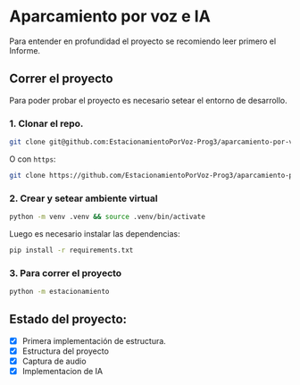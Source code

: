 # Aparcamiento por voz e IA

Para entender en profundidad el proyecto se recomiendo leer primero el Informe.

## Correr el proyecto

Para poder probar el proyecto es necesario setear el entorno de desarrollo.

### 1. Clonar el repo.

~~~sh
git clone git@github.com:EstacionamientoPorVoz-Prog3/aparcamiento-por-voz && cd aparcamiento-por-voz
~~~

O con `https`:

~~~sh
git clone https://github.com/EstacionamientoPorVoz-Prog3/aparcamiento-por-voz && cd aparcamiento-por-voz
~~~


### 2. Crear y setear ambiente virtual

~~~sh
python -m venv .venv && source .venv/bin/activate
~~~

Luego es necesario instalar las dependencias:

~~~sh
pip install -r requirements.txt
~~~

### 3. Para correr el proyecto

~~~sh
python -m estacionamiento
~~~

## Estado del proyecto:
- [X] Primera implementación de estructura.
- [X] Estructura del proyecto
- [X] Captura de audio
- [X] Implementacion de IA
